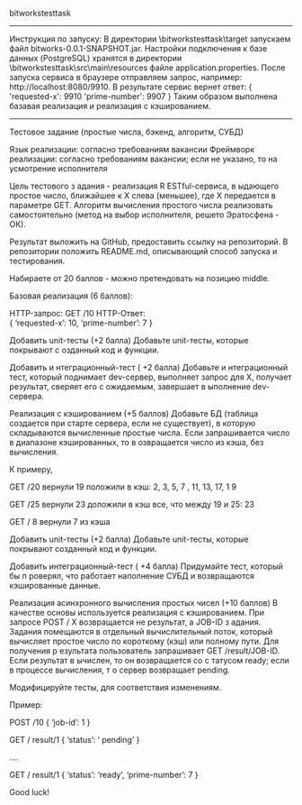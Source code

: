 bitworkstesttask

*********************

Инструкция по запуску:
В директории \bitworkstesttask\target запускаем файл bitworks-0.0.1-SNAPSHOT.jar.
Настройки подключения к базе данных (PostgreSQL) хранятся в директории \bitworkstesttask\src\main\resources файле application.properties. 
После запуска сервиса в браузере отправляем запрос, например: http://localhost:8080/9910.
В результате сервис вернет ответ:
{
  'requested-x': 9910
  'prime-number': 9907
}
Таким образом выполнена базавая реализация и реализация с кэшированием.

*********************

Тестовое задание (простые числа, бэкенд, алгоритм, СУБД)

Язык реализации: согласно требованиям вакансии Фреймворк реализации: согласно требованиям вакансии; если не указано,
то на усмотрение исполнителя

Цель тестового з адания - реализация R ESTful-сервиса, в ыдающего простое число, ближайшее к X слева (меньшее), где X
передается в параметре GET. Алгоритм вычисления простого числа реализовать самостоятельно (метод на выбор исполнителя,
решето Эратосфена - ОК).

Результат выложить на GitHub, предоставить ссылку на репозиторий. В репозитории положить README.md, описывающий способ
запуска и тестирования.

Набираете от 20 баллов - можно претендовать на позицию middle.

Базовая реализация (6 баллов):

HTTP-запрос: GET /10 
HTTP-Ответ:   
{ 
    ‘requested-x’: 10, 
    ‘prime-number’: 7 
} 

Добавить unit-тесты (+2 балла)
Добавьте unit-тесты, которые покрывают с озданный код и функции. 

Добавить и нтеграционный-тест ( +2 балла)
Добавьте и нтеграционный тест, который поднимает dev-сервер, выполняет запрос для X, получает результат, сверяет его с
ожидаемым, завершает в ыполнение dev-сервера. 

Реализация с кэшированием (+5 баллов)
Добавьте БД (таблица создается при старте сервера, если не существует), в которую складываются вычисленные простые
числа. Если запрашивается число в диапазоне кэшированных, то в озвращается число из кэша, без вычисления.

К примеру,

GET /20 вернули 19 положили в кэш: 2, 3, 5, 7 , 11, 13, 17, 1 9

GET /25 вернули 23 доложили в кэш все, что между 19 и 25: 23

GET / 8 вернули 7 из кэша 

Добавить unit-тесты (+2 балла)
Добавьте unit-тесты, которые покрывают созданный код и функции. 

Добавить интеграционный-тест ( +4 балла)
Придумайте тест, который бы п роверял, что работает наполнение СУБД и возвращаются кэшированные данные. 

Реализация асинхронного вычисления простых чисел (+10 баллов)
В качестве основы используется реализация с кэшированием. При запросе POST / X возвращается не результат, а JOB-ID з
адания. Задания помещаются в отдельный вычислительный поток, который вычисляет простое число по короткому (кэш) или
полному пути. Для получения р езультата пользователь запрашивает GET /result/JOB-ID. Если результат в ычислен, то он
возвращается со с татусом ready; если в процессе вычисления, т о сервер возвращает pending.

Модифицируйте тесты, для соответствия изменениям.

Пример:

POST /10 { ‘job-id’: 1 }

GET / result/1 { ‘status’: ‘ pending’ }

….

GET / result/1 
{
    ‘status’: ‘ready’, 
    ‘prime-number’: 7 
}

Good luck! 
